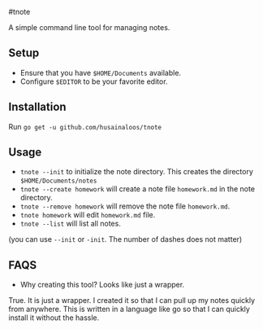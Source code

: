 #tnote

A simple command line tool for managing notes.

## Setup

- Ensure that you have `$HOME/Documents` available.
- Configure `$EDITOR` to be your favorite editor.

## Installation

Run `go get -u github.com/husainaloos/tnote`

## Usage

- `tnote --init` to initialize the note directory. This creates the directory `$HOME/Documents/notes`
- `tnote --create homework` will create a note file `homework.md` in the note directory.
- `tnote --remove homework` will remove the note file `homework.md`.
- `tnote homework` will edit `homework.md` file.
- `tnote --list` will list all notes.

(you can use `--init` or `-init`. The number of dashes does not matter)

## FAQS

- Why creating this tool? Looks like just a wrapper.

True. It is just a wrapper. I created it so that I can pull up my notes quickly from anywhere. This is written in a language like go so that I can quickly install it without the hassle.

